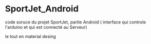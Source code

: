 # SportJet_Android
code soruce du projet SportJet, partie Android ( interface qui controle l'arduino et qui est connecté au Serveur)

le tout en material desing
